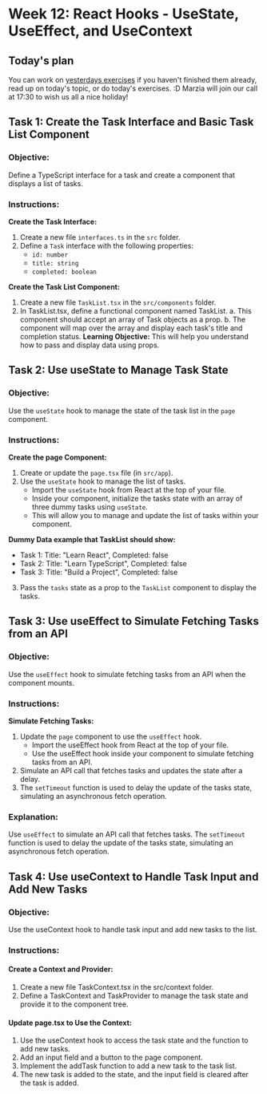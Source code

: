 
# Week 12: React Hooks - UseState, UseEffect, and UseContext

## Today's plan
You can work on [yesterdays exercises](https://github.com/StartSteps-Digital-Education-GmbH/Module-3-TypeScript-Frontend-and-Object-Oriented-Programming-Concepts/blob/main/3%20-%20TypeScript%2C%20Frontend%20and%20Object-Oriented%20Programming%20Concepts/Week%2012/3%20React%20Components%20with%20TypeScript/Afternoon/Components_exercise.md) if you haven't finished them already, read up on today's topic, or do today's exercises. :D
Marzia will join our call at 17:30 to wish us all a nice holiday!

## Task 1: Create the Task Interface and Basic Task List Component
### Objective:
Define a TypeScript interface for a task and create a component that displays a list of tasks.

### Instructions:

**Create the Task Interface:**
1. Create a new file `interfaces.ts` in the `src` folder.
2. Define a `Task` interface with the following properties:
   - `id: number`
   - `title: string`
   - `completed: boolean`

**Create the Task List Component:**
1. Create a new file `TaskList.tsx` in the `src/components` folder.
2. In TaskList.tsx, define a functional component named TaskList.
   a. This component should accept an array of Task objects as a prop.
   b. The component will map over the array and display each task's title and completion status.
**Learning Objective:** This will help you understand how to pass and display data using props.

## Task 2: Use useState to Manage Task State
### Objective:
Use the `useState` hook to manage the state of the task list in the `page` component.

### Instructions:

**Create the page Component:**
1. Create or update the `page.tsx` file (in `src/app`).
2. Use the `useState` hook to manage the list of tasks.
   - Import the `useState` hook from React at the top of your file.
   - Inside your component, initialize the tasks state with an array of three dummy tasks using `useState`.
   - This will allow you to manage and update the list of tasks within your component.

**Dummy Data example that TaskList should show:**
- Task 1: Title: "Learn React", Completed: false
- Task 2: Title: "Learn TypeScript", Completed: false
- Task 3: Title: "Build a Project", Completed: false

3. Pass the `tasks` state as a prop to the `TaskList` component to display the tasks.

## Task 3: Use useEffect to Simulate Fetching Tasks from an API
### Objective:
Use the `useEffect` hook to simulate fetching tasks from an API when the component mounts.

### Instructions:

**Simulate Fetching Tasks:**
1. Update the `page` component to use the `useEffect` hook.
   - Import the useEffect hook from React at the top of your file.
   - Use the useEffect hook inside your component to simulate fetching tasks from an API.
2. Simulate an API call that fetches tasks and updates the state after a delay.
3. The `setTimeout` function is used to delay the update of the tasks state, simulating an asynchronous fetch operation.

### Explanation:
Use `useEffect` to simulate an API call that fetches tasks.
The `setTimeout` function is used to delay the update of the tasks state, simulating an asynchronous fetch operation.

## Task 4: Use useContext to Handle Task Input and Add New Tasks
### Objective:
Use the useContext hook to handle task input and add new tasks to the list.

### Instructions:

#### Create a Context and Provider:
1. Create a new file TaskContext.tsx in the src/context folder.
2. Define a TaskContext and TaskProvider to manage the task state and provide it to the component tree.

#### Update page.tsx to Use the Context:
1. Use the useContext hook to access the task state and the function to add new tasks.
2. Add an input field and a button to the page component.
3. Implement the addTask function to add a new task to the task list.
4. The new task is added to the state, and the input field is cleared after the task is added.
